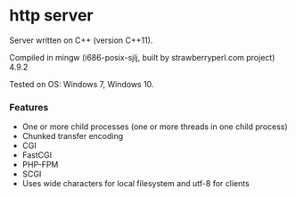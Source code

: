 # http server

Server written on C++ (version C++11).

Compiled in mingw (i686-posix-sjlj, built by strawberryperl.com project) 4.9.2

Tested on OS: Windows 7, Windows 10.

### Features
* One or more child processes (one or more threads in one child process)
* Chunked transfer encoding
* CGI
* FastCGI
* PHP-FPM
* SCGI
* Uses wide characters for local filesystem and utf-8 for clients
